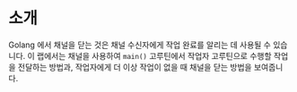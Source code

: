 # 소개

Golang 에서 채널을 닫는 것은 채널 수신자에게 작업 완료를 알리는 데 사용될 수 있습니다. 이 랩에서는 채널을 사용하여 `main()` 고루틴에서 작업자 고루틴으로 수행할 작업을 전달하는 방법과, 작업자에게 더 이상 작업이 없을 때 채널을 닫는 방법을 보여줍니다.
